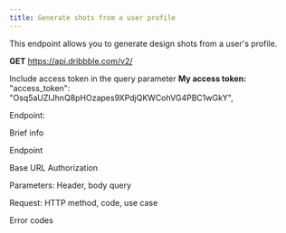 ```yaml
---
title: Generate shots from a user profile
---
```


This endpoint allows you to generate design shots from a user's profile.  


**GET** https://api.dribbble.com/v2/

Include access token in the query parameter
**My access token:** "access_token": "Osq5aUZIJhnQ8pHOzapes9XPdjQKWCohVG4PBC1wGkY",



Endpoint: 


Brief info

Endpoint

Base URL
Authorization

Parameters: Header, body query

Request: HTTP method, code, use case

Error codes